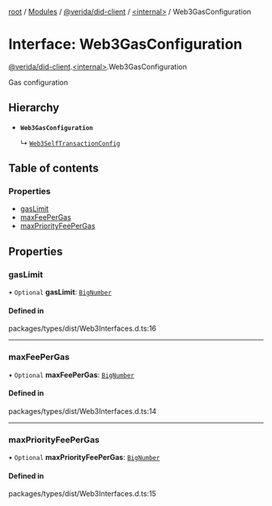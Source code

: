 [root](../README.md) / [Modules](../modules.md) / [@verida/did-client](../modules/verida_did_client.md) / [<internal\>](../modules/verida_did_client._internal_.md) / Web3GasConfiguration

# Interface: Web3GasConfiguration

[@verida/did-client](../modules/verida_did_client.md).[<internal\>](../modules/verida_did_client._internal_.md).Web3GasConfiguration

Gas configuration

## Hierarchy

- **`Web3GasConfiguration`**

  ↳ [`Web3SelfTransactionConfig`](verida_did_client._internal_.Web3SelfTransactionConfig.md)

## Table of contents

### Properties

- [gasLimit](verida_did_client._internal_.Web3GasConfiguration.md#gaslimit)
- [maxFeePerGas](verida_did_client._internal_.Web3GasConfiguration.md#maxfeepergas)
- [maxPriorityFeePerGas](verida_did_client._internal_.Web3GasConfiguration.md#maxpriorityfeepergas)

## Properties

### gasLimit

• `Optional` **gasLimit**: [`BigNumber`](../classes/verida_did_client._internal_.BigNumber.md)

#### Defined in

packages/types/dist/Web3Interfaces.d.ts:16

___

### maxFeePerGas

• `Optional` **maxFeePerGas**: [`BigNumber`](../classes/verida_did_client._internal_.BigNumber.md)

#### Defined in

packages/types/dist/Web3Interfaces.d.ts:14

___

### maxPriorityFeePerGas

• `Optional` **maxPriorityFeePerGas**: [`BigNumber`](../classes/verida_did_client._internal_.BigNumber.md)

#### Defined in

packages/types/dist/Web3Interfaces.d.ts:15
